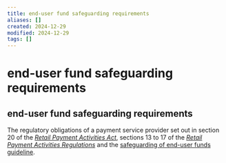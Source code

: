 ```yaml
---
title: end-user fund safeguarding requirements
aliases: []
created: 2024-12-29
modified: 2024-12-29
tags: []
---
```

# end-user fund safeguarding requirements
## end-user fund safeguarding requirements

The regulatory obligations of a payment service provider set out in section 20 of the [_Retail Payment Activities Act_](https://laws-lois.justice.gc.ca/eng/acts/r-7.36/FullText.html), sections 13 to 17 of the [_Retail Payment Activities Regulations_](https://canadagazette.gc.ca/rp-pr/p2/2023/2023-11-22/html/sor-dors229-eng.html?) and the [safeguarding of end-user funds guideline](https://www.bankofcanada.ca/wp-content/uploads/2024/02/safeguarding-end-user-funds.pdf).
